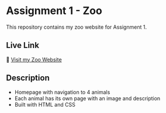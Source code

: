 # Assignment 1 - Zoo

This repository contains my zoo website for Assignment 1.

## Live Link
🔗 [Visit my Zoo Website](https://MohammedA21748.github.io/assignment-1)

## Description
- Homepage with navigation to 4 animals
- Each animal has its own page with an image and description
- Built with HTML and CSS
